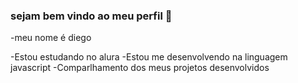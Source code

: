 ### sejam bem vindo ao meu perfil 💙

-meu nome é diego

-Estou estudando no alura
-Estou me desenvolvendo na linguagem javascript
-Comparlhamento dos meus projetos desenvolvidos

